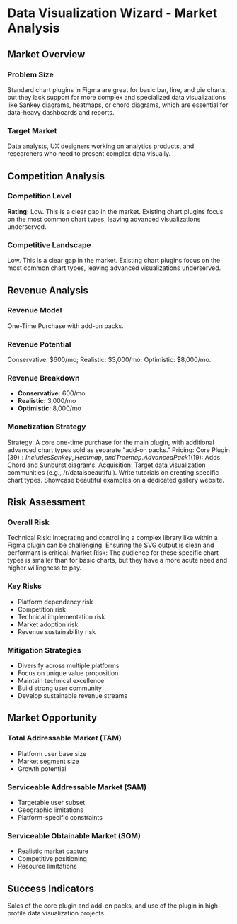 # Data Visualization Wizard - Market Analysis

## Market Overview

### Problem Size
Standard chart plugins in Figma are great for basic bar, line, and pie charts, but they lack support for more complex and specialized data visualizations like Sankey diagrams, heatmaps, or chord diagrams, which are essential for data-heavy dashboards and reports.

### Target Market
Data analysts, UX designers working on analytics products, and researchers who need to present complex data visually.

## Competition Analysis

### Competition Level
**Rating:** Low. This is a clear gap in the market. Existing chart plugins focus on the most common chart types, leaving advanced visualizations underserved.

### Competitive Landscape
Low. This is a clear gap in the market. Existing chart plugins focus on the most common chart types, leaving advanced visualizations underserved.

## Revenue Analysis

### Revenue Model
One-Time Purchase with add-on packs.

### Revenue Potential
Conservative: $600/mo; Realistic: $3,000/mo; Optimistic: $8,000/mo.

### Revenue Breakdown
- **Conservative:** 600/mo
- **Realistic:** 3,000/mo
- **Optimistic:** 8,000/mo

### Monetization Strategy
Strategy: A core one-time purchase for the main plugin, with additional advanced chart types sold as separate "add-on packs." Pricing: Core Plugin ($39): Includes Sankey, Heatmap, and Treemap. Advanced Pack 1 ($19): Adds Chord and Sunburst diagrams. Acquisition: Target data visualization communities (e.g., /r/dataisbeautiful). Write tutorials on creating specific chart types. Showcase beautiful examples on a dedicated gallery website.

## Risk Assessment

### Overall Risk
Technical Risk: Integrating and controlling a complex library like within a Figma plugin can be challenging. Ensuring the SVG output is clean and performant is critical. Market Risk: The audience for these specific chart types is smaller than for basic charts, but they have a more acute need and higher willingness to pay.

### Key Risks
- Platform dependency risk
- Competition risk
- Technical implementation risk
- Market adoption risk
- Revenue sustainability risk

### Mitigation Strategies
- Diversify across multiple platforms
- Focus on unique value proposition
- Maintain technical excellence
- Build strong user community
- Develop sustainable revenue streams

## Market Opportunity

### Total Addressable Market (TAM)
- Platform user base size
- Market segment size
- Growth potential

### Serviceable Addressable Market (SAM)
- Targetable user subset
- Geographic limitations
- Platform-specific constraints

### Serviceable Obtainable Market (SOM)
- Realistic market capture
- Competitive positioning
- Resource limitations

## Success Indicators
Sales of the core plugin and add-on packs, and use of the plugin in high-profile data visualization projects.
